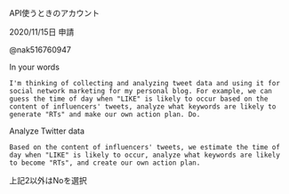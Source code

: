 API使うときのアカウント

2020/11/15日 申請

@nak516760947

In your words

```
I'm thinking of collecting and analyzing tweet data and using it for social network marketing for my personal blog. For example, we can guess the time of day when "LIKE" is likely to occur based on the content of influencers' tweets, analyze what keywords are likely to generate "RTs" and make our own action plan. Do.
```

Analyze Twitter data

```
Based on the content of influencers' tweets, we estimate the time of day when "LIKE" is likely to occur, analyze what keywords are likely to become "RTs", and create our own action plan.
```

上記2以外はNoを選択
